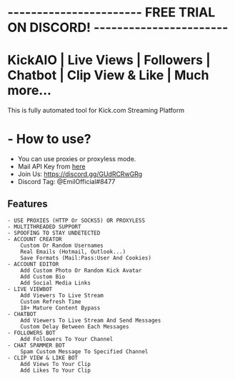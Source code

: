 # ----------------------- FREE TRIAL ON DISCORD! -----------------------
# KickAIO | Live Views | Followers | Chatbot | Clip View & Like | Much more...

This is fully automated tool for Kick.com Streaming Platform

# - How to use?
- You can use proxies or proxyless mode.
- Mail API Key from [here](https://kopeechka.store)
- Join Us: https://discord.gg/GUdRCRwGRg
- Discord Tag: @EmilOfficial#8477





## Features
```
- USE PROXIES (HTTP Or SOCKS5) OR PROXYLESS
- MULTITHREADED SUPPORT
- SPOOFING TO STAY UNDETECTED
- ACCOUNT CREATOR
    Custom Or Random Usernames
    Real Emails (Hotmail, Outlook...)
    Save Formats (Mail:Pass:User And Cookies)
- ACCOUNT EDITOR
    Add Custom Photo Or Random Kick Avatar 
    Add Custom Bio 
    Add Social Media Links
- LIVE VIEWBOT
    Add Viewers To Live Stream
    Custom Refresh Time
    18+ Mature Content Bypass
- CHATBOT
    Add Viewers To Live Stream And Send Messages
    Custom Delay Between Each Messages
- FOLLOWERS BOT
    Add Followers To Your Channel
- CHAT SPAMMER BOT
    Spam Custom Message To Specified Channel
- CLIP VIEW & LIKE BOT
    Add Views To Your Clip
    Add Likes To Your Clip
```


